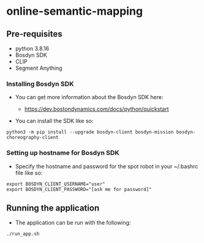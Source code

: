 # online-semantic-mapping

## Pre-requisites
- python 3.8.16
- Bosdyn SDK
- CLIP
- Segment Anything

### Installing Bosdyn SDK

- You can get more information about the Bosdyn SDK here:
    - https://dev.bostondynamics.com/docs/python/quickstart

- You can install the SDK like so:
```
python3 -m pip install --upgrade bosdyn-client bosdyn-mission bosdyn-choreography-client
```

### Setting up hostname for Bosdyn SDK

- Specify the hostname and password for the spot robot in your ~/.bashrc file like so:
```
export BOSDYN_CLIENT_USERNAME="user"
export BOSDYN_CLIENT_PASSWORD="[ask me for password]"
```

## Running the application
- The application can be run with the following:
```
./run_app.sh
```
